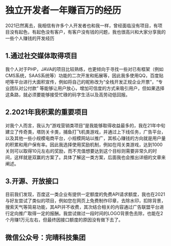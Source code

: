 # 独立开发者一年赚百万的经历
  2021已然离去，我相信有许多个人开发者也和我一样，曾经面临没有项目，有项目没有起色，有起色没有客户，有客户没有钱的问题，我也很高兴和大家分享我的一些个人赚钱的开发经历
  ## 1.通过社交媒体取得项目
  我个人对于PHP，JAVA的项目比较熟练，也更倾向于寻找一些对已有框架（例如CMS系统，SAAS系统等）功能的二次开发和拓展等，因此我多使用QQ，百度贴吧等平台进行大面积宣传，例如将自己的昵称改为“全栈开发正规企业开票”，“专业团队对公付款” 等能够让用户放心，增加可信度的方式来吸引用户，但如果选择这条路，就必须要能够接受忙碌的码字生活以及高劳动低回报。
  ## 2.2021年我积累的重要项目
  对我个人而言，我认为“游戏营销类项目”是我能够取得收益最多的，我在21年中旬建立了传奇类，塔防关卡类，捕鱼打飞机类游戏，并通过上下线任务，广告平台，以及其他一些小规模电商平台，小规模网站以推广，其核心赚钱的方向就是用户量的积累和用户保有率。因此我选择使用奖励机制，例如在闯关类游戏，达到1000关则可以取得10元左右的奖励，而不充值想要达到这个目标则需要非常久的时间，这样就是双赢的方案了。具体了解这一类方案，后面我也会推出详细的文章来阐述。
  ## 3.开源、开放接口
  目前我们发现，百度这一类企业有提供一定额度的免费API请求额度，我也在2021与好友尝试了类似的项目，例如您在网页上免费制作印章，去除水印，扣除背景，搜索天气等简易功能，其API并不收费，其次结合相关的内容通过广告联盟平台进行定向推广取得一定的报酬。我尝试做过一段时间的LOGO背景色去除，也能在2个月赚1万元左右，但最终因接口额度的原因没有做下去了。
  ## 微信公众号：完晴科技集团
  
